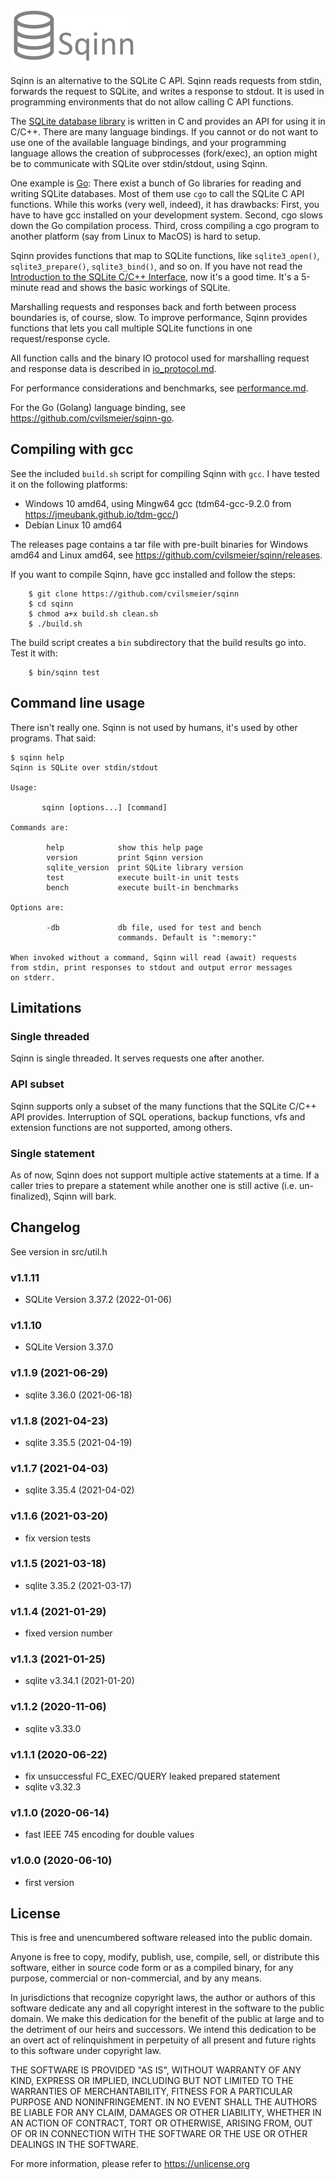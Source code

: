
![Sqinn](logo-200.png "Sqinn")

Sqinn is an alternative to the SQLite C API. Sqinn reads requests from stdin,
forwards the request to SQLite, and writes a response to stdout. It is used in
programming environments that do not allow calling C API functions.

The [SQLite database library](https://www.sqlite.org) is written in C and
provides an API for using it in C/C++. There are many language bindings. If you
cannot or do not want to use one of the available language bindings, and your
programming language allows the creation of subprocesses (fork/exec), an option
might be to communicate with SQLite over stdin/stdout, using Sqinn.

One example is [Go](https://golang.org): There exist a bunch of Go libraries
for reading and writing SQLite databases. Most of them use `cgo` to call the
SQLite C API functions. While this works (very well, indeed), it has drawbacks:
First, you have to have gcc installed on your development system. Second, cgo
slows down the Go compilation process. Third, cross compiling a cgo program to
another platform (say from Linux to MacOS) is hard to setup.

Sqinn provides functions that map to SQLite functions, like `sqlite3_open()`,
`sqlite3_prepare()`, `sqlite3_bind()`, and so on. If you have not read the
[Introduction to the SQLite C/C++
Interface](https://www.sqlite.org/cintro.html), now it's a good time. It's a
5-minute read and shows the basic workings of SQLite.

Marshalling requests and responses back and forth between process boundaries
is, of course, slow. To improve performance, Sqinn provides functions that lets
you call multiple SQLite functions in one request/response cycle.

All function calls and the binary IO protocol used for marshalling request and
response data is described in [io\_protocol.md](io_protocol.md).

For performance considerations and benchmarks, see
[performance.md](performance.md).

For the Go (Golang) language binding, see
<https://github.com/cvilsmeier/sqinn-go>.


Compiling with gcc
-------------------------------------------------------------------------------

See the included `build.sh` script for compiling Sqinn with `gcc`. I have
tested it on the following platforms:

- Windows 10 amd64, using Mingw64 gcc (tdm64-gcc-9.2.0 from https://jmeubank.github.io/tdm-gcc/)
- Debian Linux 10 amd64

The releases page contains a tar file with pre-built binaries for Windows amd64
and Linux amd64, see <https://github.com/cvilsmeier/sqinn/releases>.

If you want to compile Sqinn, have gcc installed and follow the steps:

        $ git clone https://github.com/cvilsmeier/sqinn
        $ cd sqinn
        $ chmod a+x build.sh clean.sh
        $ ./build.sh

The build script creates a `bin` subdirectory that the build results go into.
Test it with:

        $ bin/sqinn test


Command line usage
-------------------------------------------------------------------------------

There isn't really one. Sqinn is not used by humans, it's used by other
programs. That said:

    $ sqinn help
    Sqinn is SQLite over stdin/stdout

    Usage:

           sqinn [options...] [command]

    Commands are:

            help            show this help page
            version         print Sqinn version
            sqlite_version  print SQLite library version
            test            execute built-in unit tests
            bench           execute built-in benchmarks

    Options are:

            -db             db file, used for test and bench
                            commands. Default is ":memory:"

    When invoked without a command, Sqinn will read (await) requests
    from stdin, print responses to stdout and output error messages
    on stderr.


Limitations
-------------------------------------------------------------------------------

### Single threaded

Sqinn is single threaded. It serves requests one after another.


### API subset

Sqinn supports only a subset of the many functions that the SQLite C/C++ API
provides. Interruption of SQL operations, backup functions, vfs and
extension functions are not supported, among others.


### Single statement

As of now, Sqinn does not support multiple active statements at a
time. If a caller tries to prepare a statement while another one is still
active (i.e. un-finalized), Sqinn will bark.


Changelog
-------------------------------------------------------------------------------

See version in src/util.h


### v1.1.11

- SQLite Version 3.37.2 (2022-01-06)


### v1.1.10

- SQLite Version 3.37.0


### v1.1.9 (2021-06-29)

- sqlite 3.36.0 (2021-06-18)


### v1.1.8 (2021-04-23)

- sqlite 3.35.5 (2021-04-19)


### v1.1.7 (2021-04-03)

- sqlite 3.35.4 (2021-04-02)


### v1.1.6 (2021-03-20)

- fix version tests


### v1.1.5 (2021-03-18)

- sqlite 3.35.2 (2021-03-17)


### v1.1.4 (2021-01-29)

- fixed version number


### v1.1.3 (2021-01-25)

- sqlite v3.34.1 (2021-01-20)


### v1.1.2 (2020-11-06)

- sqlite v3.33.0


### v1.1.1 (2020-06-22)

- fix unsuccessful FC_EXEC/QUERY leaked prepared statement
- sqlite v3.32.3


### v1.1.0 (2020-06-14)

- fast IEEE 745 encoding for double values


### v1.0.0 (2020-06-10)

- first version


License
-------------------------------------------------------------------------------

This is free and unencumbered software released into the public domain.

Anyone is free to copy, modify, publish, use, compile, sell, or
distribute this software, either in source code form or as a compiled
binary, for any purpose, commercial or non-commercial, and by any
means.

In jurisdictions that recognize copyright laws, the author or authors
of this software dedicate any and all copyright interest in the
software to the public domain. We make this dedication for the benefit
of the public at large and to the detriment of our heirs and
successors. We intend this dedication to be an overt act of
relinquishment in perpetuity of all present and future rights to this
software under copyright law.

THE SOFTWARE IS PROVIDED "AS IS", WITHOUT WARRANTY OF ANY KIND,
EXPRESS OR IMPLIED, INCLUDING BUT NOT LIMITED TO THE WARRANTIES OF
MERCHANTABILITY, FITNESS FOR A PARTICULAR PURPOSE AND NONINFRINGEMENT.
IN NO EVENT SHALL THE AUTHORS BE LIABLE FOR ANY CLAIM, DAMAGES OR
OTHER LIABILITY, WHETHER IN AN ACTION OF CONTRACT, TORT OR OTHERWISE,
ARISING FROM, OUT OF OR IN CONNECTION WITH THE SOFTWARE OR THE USE OR
OTHER DEALINGS IN THE SOFTWARE.

For more information, please refer to <https://unlicense.org>

